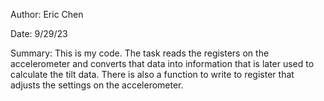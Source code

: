 Author: Eric Chen

Date: 9/29/23

Summary: This is my code. The task reads the registers on the accelerometer and converts that data into information that is later used to calculate the tilt data. There is also a function to write to register that adjusts the settings on the accelerometer. 

